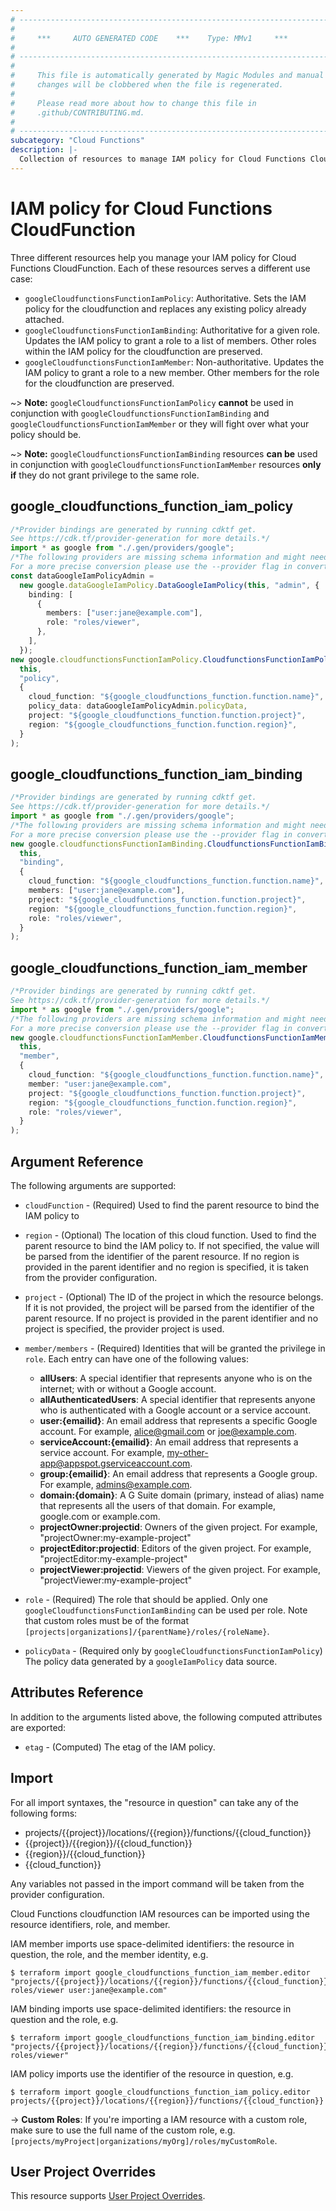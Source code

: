 ```yaml
---
# ----------------------------------------------------------------------------
#
#     ***     AUTO GENERATED CODE    ***    Type: MMv1     ***
#
# ----------------------------------------------------------------------------
#
#     This file is automatically generated by Magic Modules and manual
#     changes will be clobbered when the file is regenerated.
#
#     Please read more about how to change this file in
#     .github/CONTRIBUTING.md.
#
# ----------------------------------------------------------------------------
subcategory: "Cloud Functions"
description: |-
  Collection of resources to manage IAM policy for Cloud Functions CloudFunction
---
```


# IAM policy for Cloud Functions CloudFunction

Three different resources help you manage your IAM policy for Cloud Functions CloudFunction. Each of these resources serves a different use case:

* `googleCloudfunctionsFunctionIamPolicy`: Authoritative. Sets the IAM policy for the cloudfunction and replaces any existing policy already attached.
* `googleCloudfunctionsFunctionIamBinding`: Authoritative for a given role. Updates the IAM policy to grant a role to a list of members. Other roles within the IAM policy for the cloudfunction are preserved.
* `googleCloudfunctionsFunctionIamMember`: Non-authoritative. Updates the IAM policy to grant a role to a new member. Other members for the role for the cloudfunction are preserved.

\~> **Note:** `googleCloudfunctionsFunctionIamPolicy` **cannot** be used in conjunction with `googleCloudfunctionsFunctionIamBinding` and `googleCloudfunctionsFunctionIamMember` or they will fight over what your policy should be.

\~> **Note:** `googleCloudfunctionsFunctionIamBinding` resources **can be** used in conjunction with `googleCloudfunctionsFunctionIamMember` resources **only if** they do not grant privilege to the same role.

## google\_cloudfunctions\_function\_iam\_policy

```typescript
/*Provider bindings are generated by running cdktf get.
See https://cdk.tf/provider-generation for more details.*/
import * as google from "./.gen/providers/google";
/*The following providers are missing schema information and might need manual adjustments to synthesize correctly: google.
For a more precise conversion please use the --provider flag in convert.*/
const dataGoogleIamPolicyAdmin =
  new google.dataGoogleIamPolicy.DataGoogleIamPolicy(this, "admin", {
    binding: [
      {
        members: ["user:jane@example.com"],
        role: "roles/viewer",
      },
    ],
  });
new google.cloudfunctionsFunctionIamPolicy.CloudfunctionsFunctionIamPolicy(
  this,
  "policy",
  {
    cloud_function: "${google_cloudfunctions_function.function.name}",
    policy_data: dataGoogleIamPolicyAdmin.policyData,
    project: "${google_cloudfunctions_function.function.project}",
    region: "${google_cloudfunctions_function.function.region}",
  }
);

```

## google\_cloudfunctions\_function\_iam\_binding

```typescript
/*Provider bindings are generated by running cdktf get.
See https://cdk.tf/provider-generation for more details.*/
import * as google from "./.gen/providers/google";
/*The following providers are missing schema information and might need manual adjustments to synthesize correctly: google.
For a more precise conversion please use the --provider flag in convert.*/
new google.cloudfunctionsFunctionIamBinding.CloudfunctionsFunctionIamBinding(
  this,
  "binding",
  {
    cloud_function: "${google_cloudfunctions_function.function.name}",
    members: ["user:jane@example.com"],
    project: "${google_cloudfunctions_function.function.project}",
    region: "${google_cloudfunctions_function.function.region}",
    role: "roles/viewer",
  }
);

```

## google\_cloudfunctions\_function\_iam\_member

```typescript
/*Provider bindings are generated by running cdktf get.
See https://cdk.tf/provider-generation for more details.*/
import * as google from "./.gen/providers/google";
/*The following providers are missing schema information and might need manual adjustments to synthesize correctly: google.
For a more precise conversion please use the --provider flag in convert.*/
new google.cloudfunctionsFunctionIamMember.CloudfunctionsFunctionIamMember(
  this,
  "member",
  {
    cloud_function: "${google_cloudfunctions_function.function.name}",
    member: "user:jane@example.com",
    project: "${google_cloudfunctions_function.function.project}",
    region: "${google_cloudfunctions_function.function.region}",
    role: "roles/viewer",
  }
);

```

## Argument Reference

The following arguments are supported:

*   `cloudFunction` - (Required) Used to find the parent resource to bind the IAM policy to

*   `region` - (Optional) The location of this cloud function. Used to find the parent resource to bind the IAM policy to. If not specified,
    the value will be parsed from the identifier of the parent resource. If no region is provided in the parent identifier and no
    region is specified, it is taken from the provider configuration.

*   `project` - (Optional) The ID of the project in which the resource belongs.
    If it is not provided, the project will be parsed from the identifier of the parent resource. If no project is provided in the parent identifier and no project is specified, the provider project is used.

*   `member/members` - (Required) Identities that will be granted the privilege in `role`.
    Each entry can have one of the following values:
    * **allUsers**: A special identifier that represents anyone who is on the internet; with or without a Google account.
    * **allAuthenticatedUsers**: A special identifier that represents anyone who is authenticated with a Google account or a service account.
    * **user:{emailid}**: An email address that represents a specific Google account. For example, alice@gmail.com or joe@example.com.
    * **serviceAccount:{emailid}**: An email address that represents a service account. For example, my-other-app@appspot.gserviceaccount.com.
    * **group:{emailid}**: An email address that represents a Google group. For example, admins@example.com.
    * **domain:{domain}**: A G Suite domain (primary, instead of alias) name that represents all the users of that domain. For example, google.com or example.com.
    * **projectOwner:projectid**: Owners of the given project. For example, "projectOwner:my-example-project"
    * **projectEditor:projectid**: Editors of the given project. For example, "projectEditor:my-example-project"
    * **projectViewer:projectid**: Viewers of the given project. For example, "projectViewer:my-example-project"

*   `role` - (Required) The role that should be applied. Only one
    `googleCloudfunctionsFunctionIamBinding` can be used per role. Note that custom roles must be of the format
    `[projects|organizations]/{parentName}/roles/{roleName}`.

*   `policyData` - (Required only by `googleCloudfunctionsFunctionIamPolicy`) The policy data generated by
    a `googleIamPolicy` data source.

## Attributes Reference

In addition to the arguments listed above, the following computed attributes are
exported:

* `etag` - (Computed) The etag of the IAM policy.

## Import

For all import syntaxes, the "resource in question" can take any of the following forms:

* projects/{{project}}/locations/{{region}}/functions/{{cloud\_function}}
* {{project}}/{{region}}/{{cloud\_function}}
* {{region}}/{{cloud\_function}}
* {{cloud\_function}}

Any variables not passed in the import command will be taken from the provider configuration.

Cloud Functions cloudfunction IAM resources can be imported using the resource identifiers, role, and member.

IAM member imports use space-delimited identifiers: the resource in question, the role, and the member identity, e.g.

```console
$ terraform import google_cloudfunctions_function_iam_member.editor "projects/{{project}}/locations/{{region}}/functions/{{cloud_function}} roles/viewer user:jane@example.com"
```

IAM binding imports use space-delimited identifiers: the resource in question and the role, e.g.

```console
$ terraform import google_cloudfunctions_function_iam_binding.editor "projects/{{project}}/locations/{{region}}/functions/{{cloud_function}} roles/viewer"
```

IAM policy imports use the identifier of the resource in question, e.g.

```console
$ terraform import google_cloudfunctions_function_iam_policy.editor projects/{{project}}/locations/{{region}}/functions/{{cloud_function}}
```

\-> **Custom Roles**: If you're importing a IAM resource with a custom role, make sure to use the
full name of the custom role, e.g. `[projects/myProject|organizations/myOrg]/roles/myCustomRole`.

## User Project Overrides

This resource supports [User Project Overrides](https://registry.terraform.io/providers/hashicorp/google/latest/docs/guides/provider_reference#user_project_override).
